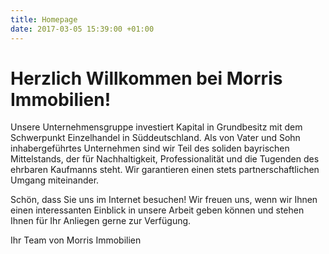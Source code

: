 ```yaml
---
title: Homepage
date: 2017-03-05 15:39:00 +01:00
---
```


# Herzlich Willkommen bei Morris Immobilien!

Unsere Unternehmensgruppe investiert Kapital in Grundbesitz mit dem Schwerpunkt Einzelhandel in Süddeutschland. Als von Vater und Sohn inhabergeführtes Unternehmen sind wir Teil des soliden bayrischen Mittelstands, der für Nachhaltigkeit, Professionalität und die Tugenden des ehrbaren Kaufmanns steht. Wir garantieren einen stets partnerschaftlichen Umgang miteinander.

Schön, dass Sie uns im Internet besuchen! Wir freuen uns, wenn wir Ihnen einen interessanten Einblick in unsere Arbeit geben können und stehen Ihnen für Ihr Anliegen gerne zur Verfügung.

Ihr Team von Morris Immobilien